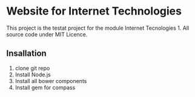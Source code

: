 # Website for Internet Technologies

This project is the testat project for the module Internet Tecnologies 1. All source code under MIT Licence.

## Insallation

1. clone git repo
2. Install Node.js
3. Install all bower components
4. Install gem for compass

